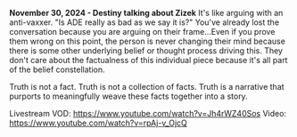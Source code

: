 **November 30, 2024 - Destiny talking about Zizek**
It's like arguing with an anti-vaxxer. "Is ADE really as bad as we say it is?" You've already lost the conversation because you are arguing on their frame...Even if you prove them wrong on this point, the person is never changing their mind because there is some other underlying belief or thought process driving this. They don't care about the factualness of this individual piece because it's all part of the belief constellation.

Truth is not a fact. Truth is not a collection of facts. Truth is a narrative that purports to meaningfully weave these facts together into a story.

Livestream VOD: https://www.youtube.com/watch?v=Jh4rWZ40Sos
Video: https://www.youtube.com/watch?v=rpAj-v_OjcQ
